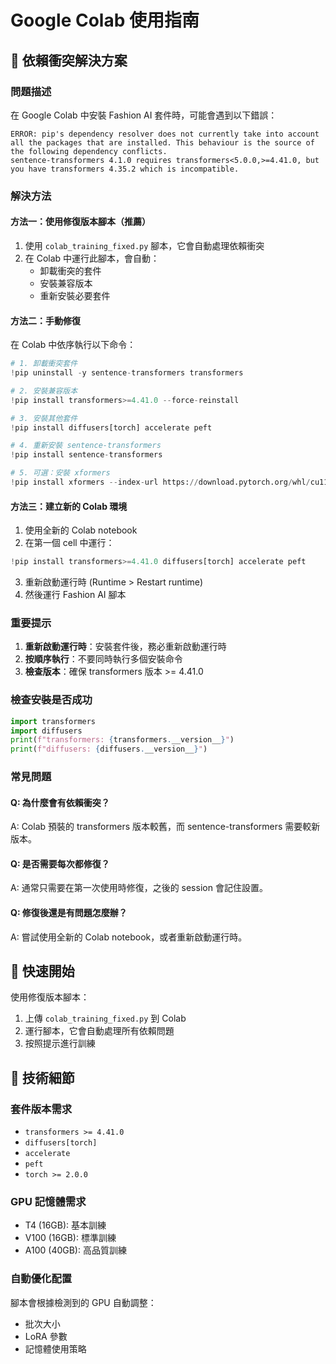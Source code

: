 # Google Colab 使用指南

## 🔧 依賴衝突解決方案

### 問題描述
在 Google Colab 中安裝 Fashion AI 套件時，可能會遇到以下錯誤：
```
ERROR: pip's dependency resolver does not currently take into account all the packages that are installed. This behaviour is the source of the following dependency conflicts.
sentence-transformers 4.1.0 requires transformers<5.0.0,>=4.41.0, but you have transformers 4.35.2 which is incompatible.
```

### 解決方法

#### 方法一：使用修復版本腳本（推薦）
1. 使用 `colab_training_fixed.py` 腳本，它會自動處理依賴衝突
2. 在 Colab 中運行此腳本，會自動：
   - 卸載衝突的套件
   - 安裝兼容版本
   - 重新安裝必要套件

#### 方法二：手動修復
在 Colab 中依序執行以下命令：

```python
# 1. 卸載衝突套件
!pip uninstall -y sentence-transformers transformers

# 2. 安裝兼容版本
!pip install transformers>=4.41.0 --force-reinstall

# 3. 安裝其他套件
!pip install diffusers[torch] accelerate peft

# 4. 重新安裝 sentence-transformers
!pip install sentence-transformers

# 5. 可選：安裝 xformers
!pip install xformers --index-url https://download.pytorch.org/whl/cu118
```

#### 方法三：建立新的 Colab 環境
1. 使用全新的 Colab notebook
2. 在第一個 cell 中運行：
```python
!pip install transformers>=4.41.0 diffusers[torch] accelerate peft
```
3. 重新啟動運行時 (Runtime > Restart runtime)
4. 然後運行 Fashion AI 腳本

### 重要提示

1. **重新啟動運行時**：安裝套件後，務必重新啟動運行時
2. **按順序執行**：不要同時執行多個安裝命令
3. **檢查版本**：確保 transformers 版本 >= 4.41.0

### 檢查安裝是否成功

```python
import transformers
import diffusers
print(f"transformers: {transformers.__version__}")
print(f"diffusers: {diffusers.__version__}")
```

### 常見問題

#### Q: 為什麼會有依賴衝突？
A: Colab 預裝的 transformers 版本較舊，而 sentence-transformers 需要較新版本。

#### Q: 是否需要每次都修復？
A: 通常只需要在第一次使用時修復，之後的 session 會記住設置。

#### Q: 修復後還是有問題怎麼辦？
A: 嘗試使用全新的 Colab notebook，或者重新啟動運行時。

## 🚀 快速開始

使用修復版本腳本：
1. 上傳 `colab_training_fixed.py` 到 Colab
2. 運行腳本，它會自動處理所有依賴問題
3. 按照提示進行訓練

## 📝 技術細節

### 套件版本需求
- `transformers >= 4.41.0`
- `diffusers[torch]`
- `accelerate`
- `peft`
- `torch >= 2.0.0`

### GPU 記憶體需求
- T4 (16GB): 基本訓練
- V100 (16GB): 標準訓練
- A100 (40GB): 高品質訓練

### 自動優化配置
腳本會根據檢測到的 GPU 自動調整：
- 批次大小
- LoRA 參數
- 記憶體使用策略
